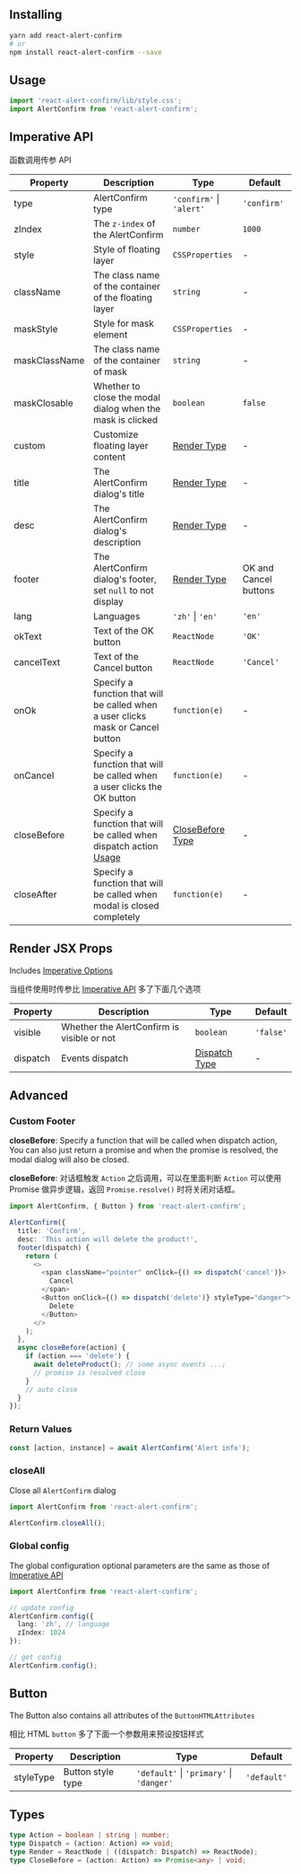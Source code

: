 ## Installing

```bash
yarn add react-alert-confirm
# or
npm install react-alert-confirm --save
```

## Usage

```typescript
import 'react-alert-confirm/lib/style.css';
import AlertConfirm from 'react-alert-confirm';
```

## Imperative API

函数调用传参 API

| Property      | Description                                                                         | Type                         | Default               |
| ------------- | ----------------------------------------------------------------------------------- | ---------------------------- | --------------------- |
| type          | AlertConfirm type                                                                   | `'confirm'` &#124; `'alert'` | `'confirm'`           |
| zIndex        | The `z-index` of the AlertConfirm                                                   | `number`                     | `1000`                |
| style         | Style of floating layer                                                             | `CSSProperties`              | -                     |
| className     | The class name of the container of the floating layer                               | `string`                     | -                     |
| maskStyle     | Style for mask element                                                              | `CSSProperties`              | -                     |
| maskClassName | The class name of the container of mask                                             | `string`                     | -                     |
| maskClosable  | Whether to close the modal dialog when the mask is clicked                          | `boolean`                    | `false`               |
| custom        | Customize floating layer content                                                    | [Render Type](#types)        | -                     |
| title         | The AlertConfirm dialog's title                                                     | [Render Type](#types)        | -                     |
| desc          | The AlertConfirm dialog's description                                               | [Render Type](#types)        | -                     |
| footer        | The AlertConfirm dialog's footer, set `null` to not display                         | [Render Type](#types)        | OK and Cancel buttons |
| lang          | Languages                                                                           | `'zh'` &#124; `'en'`         | `'en'`                |
| okText        | Text of the OK button                                                               | `ReactNode`                  | `'OK'`                |
| cancelText    | Text of the Cancel button                                                           | `ReactNode`                  | `'Cancel'`            |
| onOk          | Specify a function that will be called when a user clicks mask or Cancel button     | `function(e)`                | -                     |
| onCancel      | Specify a function that will be called when a user clicks the OK button             | `function(e)`                | -                     |
| closeBefore   | Specify a function that will be called when dispatch action [Usage](#custom-footer) | [CloseBefore Type](#types)   | -                     |
| closeAfter    | Specify a function that will be called when modal is closed completely              | `function(e)`                | -                     |

## Render JSX Props

Includes [Imperative Options](#imperative-api)

当组件使用时传参比 [Imperative API](#imperative-api) 多了下面几个选项

| Property | Description                                | Type                    | Default   |
| -------- | ------------------------------------------ | ----------------------- | --------- |
| visible  | Whether the AlertConfirm is visible or not | `boolean`               | `'false'` |
| dispatch | Events dispatch                            | [Dispatch Type](#types) | -         |

## Advanced

### Custom Footer

**closeBefore**: Specify a function that will be called when dispatch action, You can also just return a promise and when the promise is resolved, the modal dialog will also be closed.

**closeBefore**: 对话框触发 `Action` 之后调用，可以在里面判断 `Action` 可以使用 Promise 做异步逻辑，返回 `Promise.resolve()` 时将关闭对话框。

```typescript jsx
import AlertConfirm, { Button } from 'react-alert-confirm';

AlertConfirm({
  title: 'Confirm',
  desc: 'This action will delete the product!',
  footer(dispatch) {
    return (
      <>
        <span className="pointer" onClick={() => dispatch('cancel')}>
          Cancel
        </span>
        <Button onClick={() => dispatch('delete')} styleType="danger">
          Delete
        </Button>
      </>
    );
  },
  async closeBefore(action) {
    if (action === 'delete') {
      await deleteProduct(); // some async events ...;
      // promise is resolved close
    }
    // auto close
  }
});
```

### Return Values

```typescript jsx
const [action, instance] = await AlertConfirm('Alert info');
```

### closeAll

Close all `AlertConfirm` dialog

```typescript jsx
import AlertConfirm from 'react-alert-confirm';

AlertConfirm.closeAll();
```

### Global config

The global configuration optional parameters are the same as those of [Imperative API](#imperative-api)

```typescript jsx
import AlertConfirm from 'react-alert-confirm';

// update config
AlertConfirm.config({
  lang: 'zh', // language
  zIndex: 1024
});

// get config
AlertConfirm.config();
```

## Button

The Button also contains all attributes of the `ButtonHTMLAttributes`

相比 HTML `button` 多了下面一个参数用来预设按钮样式

| Property  | Description       | Type                                             | Default     |
| --------- | ----------------- | ------------------------------------------------ | ----------- |
| styleType | Button style type | `'default'` &#124; `'primary'` &#124; `'danger'` | `'default'` |

## Types

```typescript
type Action = boolean | string | number;
type Dispatch = (action: Action) => void;
type Render = ReactNode | ((dispatch: Dispatch) => ReactNode);
type CloseBefore = (action: Action) => Promise<any> | void;
```
